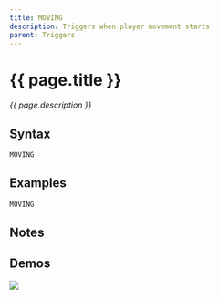 ```yaml
---
title: MOVING
description: Triggers when player movement starts
parent: Triggers
---
```


# {{ page.title }}

_{{ page.description }}_

## Syntax

```java
MOVING 
```

## Examples

```java
MOVING
```

## Notes


## Demos

![](N/A)

